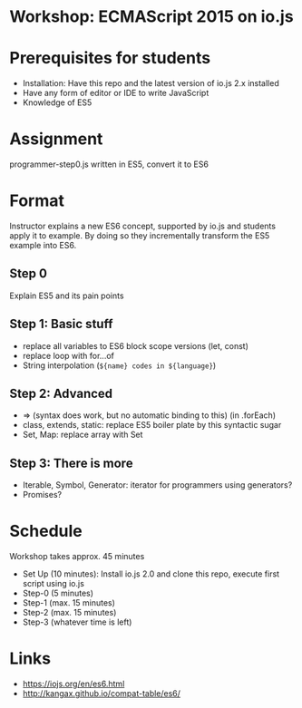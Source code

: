 # Workshop: ECMAScript 2015 on io.js

# Prerequisites for students

* Installation: Have this repo and the latest version of io.js 2.x installed
* Have any form of editor or IDE to write JavaScript
* Knowledge of ES5

# Assignment

programmer-step0.js written in ES5, convert it to ES6

# Format

Instructor explains a new ES6 concept, supported by io.js and students apply it to example.
By doing so they incrementally transform the ES5 example into ES6.

## Step 0

Explain ES5 and its pain points

## Step 1: Basic stuff

* replace all variables to ES6 block scope versions (let, const)
* replace loop with for...of
* String interpolation (`${name} codes in ${language}`)

## Step 2: Advanced

* => (syntax does work, but no automatic binding to this) (in .forEach)
* class, extends, static: replace ES5 boiler plate by this syntactic sugar
* Set, Map: replace array with Set

## Step 3: There is more

* Iterable, Symbol, Generator: iterator for programmers using generators?
* Promises?

# Schedule

Workshop takes approx. 45 minutes

* Set Up (10 minutes): Install io.js 2.0 and clone this repo, execute first script using io.js
* Step-0 (5 minutes)
* Step-1 (max. 15 minutes)
* Step-2 (max. 15 minutes)
* Step-3 (whatever time is left)

# Links
* https://iojs.org/en/es6.html
* http://kangax.github.io/compat-table/es6/
